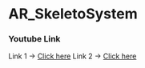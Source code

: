 # AR_SkeletoSystem
<h3>Youtube Link </h3> 
Link 1 -> <a href="https://youtu.be/MDtZ2KXTTxM">Click here</a>
Link 2 -> <a href="https://youtu.be/9hlHUfk3z5o">Click here</a>
